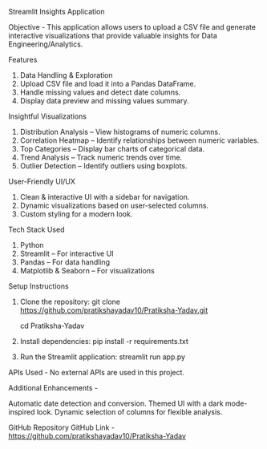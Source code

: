 Streamlit Insights Application 

Objective - 
   This application allows users to upload a CSV file and generate interactive visualizations that provide valuable insights for Data Engineering/Analytics.

Features
  1. Data Handling & Exploration
  2. Upload CSV file and load it into a Pandas DataFrame.
  3. Handle missing values and detect date columns.
  4. Display data preview and missing values summary.

Insightful Visualizations
  1. Distribution Analysis – View histograms of numeric columns.
  2. Correlation Heatmap – Identify relationships between numeric variables.
  3. Top Categories – Display bar charts of categorical data.
  4. Trend Analysis – Track numeric trends over time.
  5. Outlier Detection – Identify outliers using boxplots.

User-Friendly UI/UX
  1. Clean & interactive UI with a sidebar for navigation.
  2. Dynamic visualizations based on user-selected columns.
  3. Custom styling for a modern look.

Tech Stack Used
  1. Python
  2. Streamlit – For interactive UI
  3. Pandas – For data handling
  4. Matplotlib & Seaborn – For visualizations
     
Setup Instructions
  1. Clone the repository:
      git clone https://github.com/pratikshayadav10/Pratiksha-Yadav.git
     
        cd Pratiksha-Yadav
  3. Install dependencies:
      pip install -r requirements.txt
  4. Run the Streamlit application:
      streamlit run app.py

APIs Used -
  No external APIs are used in this project.

Additional Enhancements -

  Automatic date detection and conversion.
  Themed UI with a dark mode-inspired look.
  Dynamic selection of columns for flexible analysis.

GitHub Repository
  GitHub Link - https://github.com/pratikshayadav10/Pratiksha-Yadav
